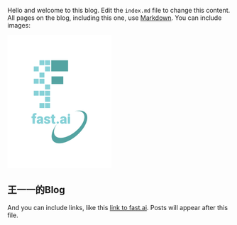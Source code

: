 Hello and welcome to this blog. Edit the `index.md` file to change this content. All pages on the blog, including this one, use [Markdown](https://guides.github.com/features/mastering-markdown/). You can include images:

![Image of fast.ai logo](images/logo.png)

## 王一一的Blog

And you can include links, like this [link to fast.ai](https://www.fast.ai). Posts will appear after this file. 
